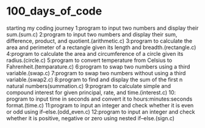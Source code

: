 # 100_days_of_code
starting my coding journey
1:program to input two numbers and display their sum.(sum.c)
2:program to input two numbers and display their sum, difference, product, and quotient.(arithmetic.c)
3:program to calculate the area and perimeter of a rectangle given its length and breadth.(rectangle.c)
4:program to calculate the area and circumference of a circle given its radius.(circle.c)
5:program to convert temperature from Celsius to Fahrenheit.(temparature.c)
6:program to swap two numbers using a third variable.(swap.c)
7:program to swap two numbers without using a third variable.(swap2.c)
8:program to find and display the sum of the first n natural numbers(summation.c)
9:program to calculate simple and compound interest for given principal, rate, and time.(interest.c)
10: program to input time in seconds and convert it to hours:minutes:seconds format.(time.c)
11:program to input an integer and check whether it is even or odd using if–else.(odd_even.c)
12:program to input an integer and check whether it is positive, negative or zero using nested if–else.(sign.c)
